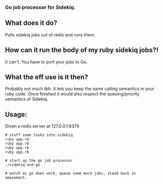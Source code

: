 ### Go job processor for Sidekiq.

## What does it do?
Pulls sidekiq jobs out of redis and runs them.

## How can it run the body of my ruby sidekiq jobs?!
It can't. You have to port your jobs to Go.

## What the eff use is it then?
Probably not much tbh. It lets you keep the same calling semantics in your ruby code.  Once finished it would also respect the queuing/priority semantics of Sidekiq.

## Usage:
Given a redis server at 127.0.0.1:6379

    # stuff some tasks into sidekiq
    ruby app.rb
    ruby app.rb
    ruby app.rb
    ruby app.rb

    # start up the go job processor
    ./sidekiq-and-go

    # watch as go does work, queue some more jobs, stand back in amazement.